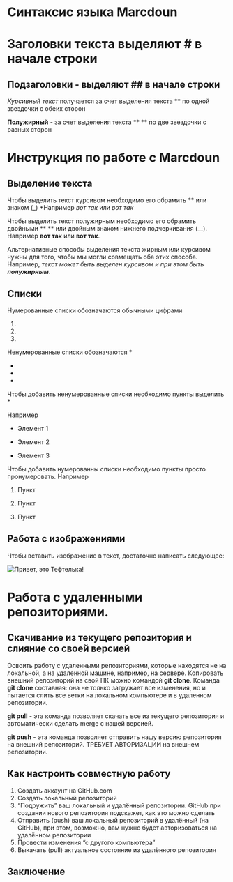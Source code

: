 # Синтаксис языка Marcdoun
# Заголовки текста выделяют # в начале строки

## Подзаголовки - выделяют ## в начале строки 

*Курсивный текст* получается за счет выделения текста ** по одной звездочки с обеих сторон

**Полужирный** - за счет выделения текста ** ** по две звездочки с разных сторон


# Инструкция по работе с Marcdoun

## Выделение текста

Чтобы выделить текст курсивом необходимо его обрамить ** или знаком (_) *Например *вот так* или _вот так_

Чтобы выделить текст полужирным необходимо его обрамить двойными ** ** или двойным знаком нижнего подчеркивания (__). Например **вот так** или __вот так__.

Альтернативные способы выделения текста жирным или курсивом нужны для того, чтобы мы могли совмещать оба этих способа. Например, _текст может быть выделен курсивом и при этом быть **полужирным**_.

## Списки
Нумерованные списки обозначаются обычными 
цифрами

1.
2.
3.

Ненумерованные списки обозначаются *

* 

*

*


Чтобы добавить ненумерованные списки необходимо пункты выделить *

Например

* Элемент 1

* Элемент 2 

* Элемент 3

Чтобы добавить нумерованны списки необходимо пункты просто пронумеровать. Например

1. Пункт

2. Пункт

3. Пункт




## Работа с изображениями

 Чтобы вставить изображение в текст, достаточно написать следующее:

![Привет, это Тефтелька!](Teftelka.jpg)


# Работа с удаленными репозиториями.

## Скачивание из текущего репозитория и слияние со своей версией

Освоить работу с удаленными репозиториями, которые находятся не на локальной, а на удаленной машине, например, на сервере.
Копировать внешний репозиторий на свой ПК можно командой **git clone**.
Команда **git clone** составная: она не только
загружает все изменения, но и пытается слить все ветки на локальном компьютере и в удаленном репозитории.

**git pull** - эта команда позволяет скачать все из текущего репозитория и автоматически сделать merge с нашей версией.

**git push** - эта команда позволяет отправить нашу версию репозитория на внешний репозиторий. ТРЕБУЕТ АВТОРИЗАЦИИ на внешнем репозитории.

## Как настроить совместную работу

1. Создать аккаунт на GitHub.com
2. Создать локальный репозиторий
3. “Подружить” ваш локальный и удалённый репозитории. GitHub при создании нового репозитория подскажет, как это можно сделать
4. Отправить (push) ваш локальный репозиторий в удалённый (на GitHub), при этом, возможно, вам нужно будет авторизоваться на удалённом репозитории
5. Провести изменения “с другого компьютера”
6. Выкачать (pull) актуальное состояние из удалённого репозитория



## Заключение




